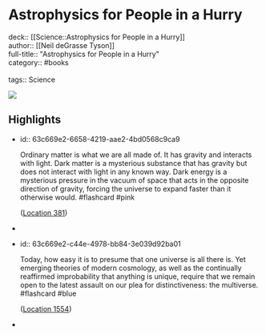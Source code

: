 # Astrophysics for People in a Hurry

deck:: [[Science::Astrophysics for People in a Hurry]]\
author:: [[Neil deGrasse Tyson]]\
full-title:: "Astrophysics for People in a Hurry"\
category:: #books\
\
tags:: Science  

![](https://images-na.ssl-images-amazon.com/images/I/51qdmr7snXL._SL200_.jpg)
## Highlights
- id:: 63c669e2-6658-4219-aae2-4bd0568c9ca9
  
  Ordinary matter is what we are all made of. It has gravity and interacts with light. Dark matter is a mysterious substance that has gravity but does not interact with light in any known way. Dark energy is a mysterious pressure in the vacuum of space that acts in the opposite direction of gravity, forcing the universe to expand faster than it otherwise would. #flashcard  #pink 
  
  
    ([Location 381](https://readwise.io/to_kindle?action=open&asin=B01MAWT2MO&location=381))
-
- id:: 63c669e2-c44e-4978-bb84-3e039d92ba01
  
  Today, how easy it is to presume that one universe is all there is. Yet emerging theories of modern cosmology, as well as the continually reaffirmed improbability that anything is unique, require that we remain open to the latest assault on our plea for distinctiveness: the multiverse. #flashcard  #blue 
  
  
    ([Location 1554](https://readwise.io/to_kindle?action=open&asin=B01MAWT2MO&location=1554))
-